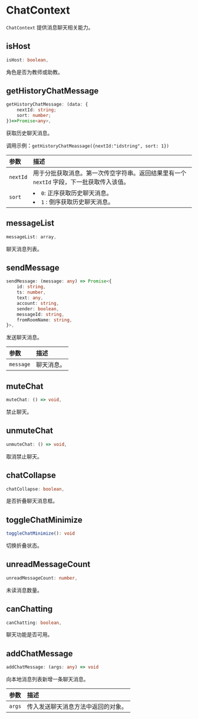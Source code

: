 # ChatContext

`ChatContext` 提供消息聊天相关能力。

## isHost

```typescript
isHost: boolean,
```

角色是否为教师或助教。

## getHistoryChatMessage

```typescript
getHistoryChatMessage: (data: {
    nextId: string;
    sort: number;
})=>Promise<any>,
```

获取历史聊天消息。

调用示例：`getHistoryChatMeassage({nextId:"idstring", sort: 1})`

| 参数     | 描述                                                         |
| :------- | :----------------------------------------------------------- |
| `nextId` | 用于分批获取消息。第一次传空字符串。返回结果里有一个 `nextId` 字段，下一批获取传入该值。 |
| `sort`   | <li>`0`: 正序获取历史聊天消息。 <li>`1` : 倒序获取历史聊天消息。 |

## messageList

```typescript
messageList: array,
```
聊天消息列表。

## sendMessage

```typescript
sendMessage: (message: any) => Promise<{
    id: string,
    ts: number,
    text: any,
    account: string,
    sender: boolean,
    messageId: string,
    fromRoomName: string,
}>,
```
发送聊天消息。


| 参数     | 描述                                                         |
| :------- | :----------------------------------------------------------- |
| `message` | 聊天消息。  |


## muteChat

```typescript
muteChat: () => void,
```
禁止聊天。

## unmuteChat

```typescript
unmuteChat: () => void,
```

取消禁止聊天。

## chatCollapse

```typescript
chatCollapse: boolean,
```

是否折叠聊天消息框。

## toggleChatMinimize

```typescript
toggleChatMinimize(): void
```

切换折叠状态。

## unreadMessageCount

```typescript
unreadMessageCount: number,
```

未读消息数量。

## canChatting

```typescript
canChatting: boolean,
```

聊天功能是否可用。

## addChatMessage

```typescript
addChatMessage: (args: any) => void
```

向本地消息列表新增一条聊天消息。

| 参数   | 描述                               |
| :----- | :--------------------------------- |
| `args` | 传入发送聊天消息方法中返回的对象。 |